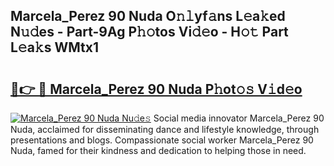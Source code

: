 ## Marcela_Perez 90 Nuda O𝚗𝚕yf𝚊ns L𝚎a𝚔ed N𝚞𝚍es - Part-9Ag P𝚑𝚘tos Vi𝚍𝚎o - H𝚘𝚝 Part L𝚎a𝚔s WMtx1

# <h2><a href="http://kfctec1.oniu.top/?m=Marcela_Perez+90+Nuda">🔗👉 🔴 Marcela_Perez 90 Nuda P𝚑ot𝚘𝚜 V𝚒d𝚎o</a></h2>

[![Marcela_Perez 90 Nuda Nu𝚍e𝚜](https://i.imgur.com/0qMVB7G.gif)](http://kfctec1.oniu.top/?m=Marcela_Perez+90+Nuda)
Social media innovator Marcela_Perez 90 Nuda, acclaimed for disseminating dance and lifestyle knowledge, through presentations and blogs. Compassionate social worker Marcela_Perez 90 Nuda, famed for their kindness and dedication to helping those in need.  
